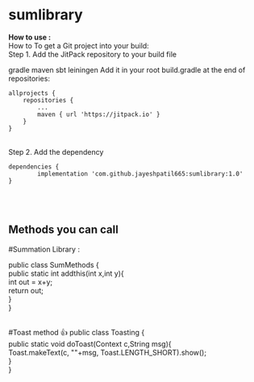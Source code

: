 # sumlibrary

<B>How to use :</B>
<br>
How to
To get a Git project into your build:
<br>
Step 1. Add the JitPack repository to your build file

gradle
maven
sbt
leiningen
Add it in your root build.gradle at the end of repositories:

	allprojects {
		repositories {
			...
			maven { url 'https://jitpack.io' }
		}
	}
  <br>
Step 2. Add the dependency

	dependencies {
	        implementation 'com.github.jayeshpatil665:sumlibrary:1.0'
	}
<br><br>
<h2>Methods you can call</h2>

#Summation Library :

public class SumMethods { <br>
public static int addthis(int x,int y){ <br>
int out = x+y; <br>
return out; <br>
} <br>
} <br>
<br>

#Toast method 👍
public class Toasting { <br>
public static void doToast(Context c,String msg){<br>
Toast.makeText(c, ""+msg, Toast.LENGTH_SHORT).show();<br>
}<br>
}
